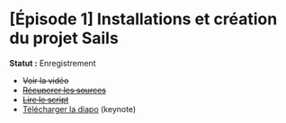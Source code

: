 # [Épisode 1] Installations et création du projet Sails

**Statut :** Enregistrement

* ~~Voir la vidéo~~
* ~~[Récuperer les sources](https://github.com/SailsToDoAppTutorial/Francais/blob/master/Ep1/src/)~~
* ~~[Lire le script](https://github.com/SailsToDoAppTutorial/Francais/blob/master/Ep1/SCRIPT.md#Épisode-1-installations-et-création-du-projet-sails)~~
* [Télécharger la diapo](https://github.com/SailsToDoAppTutorial/Francais/blob/master/Ep1/SailsToDoApp-Ep1.key) (keynote)